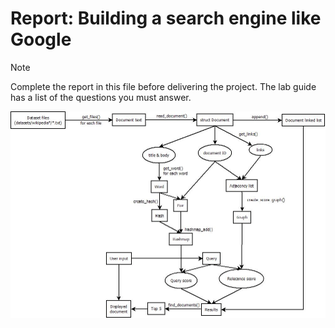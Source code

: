 # Report: Building a search engine like Google

> [!NOTE]  
> Complete the report in this file before delivering the project.
> The lab guide has a list of the questions you must answer.

![Diagram](image.jpeg)